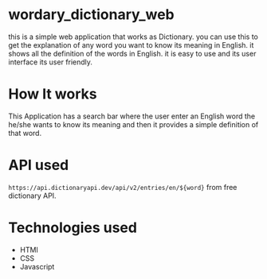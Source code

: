 # wordary_dictionary_web
this  is a simple web application that works as Dictionary. you can use this to get the explanation of any word you want to know its meaning in English. it shows all the definition of the words in English. it is easy to use and its user interface its user friendly. 

# How It works
This Application has a search bar where the user enter an English word the he/she wants to know its meaning and then it provides a simple definition of that word.

# API used
`https://api.dictionaryapi.dev/api/v2/entries/en/${word}` from free dictionary API. 

# Technologies used

- HTMl
- CSS
- Javascript
